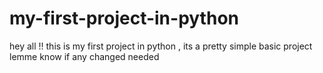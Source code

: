 # my-first-project-in-python
hey all !! this is my first project in python , its a pretty simple basic project  lemme know if any changed needed 
